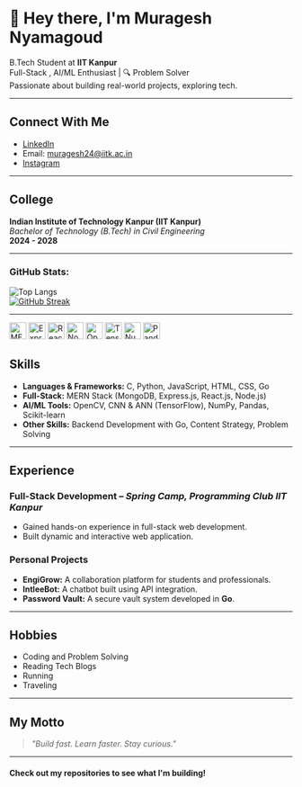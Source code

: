 # 👋 Hey there, I'm Muragesh Nyamagoud

 B.Tech Student at **IIT Kanpur**  
 Full-Stack , AI/ML Enthusiast | 🔍 Problem Solver  
 Passionate about building real-world projects, exploring tech.

---

##  Connect With Me
- [LinkedIn](https://www.linkedin.com/in/muragesh-nyamagoud-459166249/)
-  Email: [muragesh24@iitk.ac.in](mailto:muragesh24@iitk.ac.in)
- [Instagram](https://www.instagram.com/iam.muragesh/)

---

##  College

**Indian Institute of Technology Kanpur (IIT Kanpur)**  
_Bachelor of Technology (B.Tech) in Civil Engineering_  
 **2024 - 2028**

---
###  GitHub Stats:



![Top Langs](https://github-readme-stats.vercel.app/api/top-langs/?username=Muragesh-24&layout=compact&theme=tokyonight)<br>
[![GitHub Streak](https://streak-stats.demolab.com?user=Muragesh-24&theme=tokyonight)](https://git.io/streak-stats)


---
<p>
  <img alt="MERN" width="30px" src="https://cdn.jsdelivr.net/gh/devicons/devicon/icons/mongodb/mongodb-original.svg" />
  <img alt="Express.js" width="30px" src="https://cdn.jsdelivr.net/gh/devicons/devicon/icons/express/express-original.svg" />
  <img alt="React.js" width="30px" src="https://cdn.jsdelivr.net/gh/devicons/devicon/icons/react/react-original.svg" />
  <img alt="Node.js" width="30px" src="https://cdn.jsdelivr.net/gh/devicons/devicon/icons/nodejs/nodejs-original.svg" />
  <img alt="OpenCV" width="30px" src="https://cdn.jsdelivr.net/gh/devicons/devicon/icons/opencv/opencv-original.svg" />
  <img alt="TensorFlow" width="30px" src="https://cdn.jsdelivr.net/gh/devicons/devicon/icons/tensorflow/tensorflow-original.svg" />
  <img alt="NumPy" width="30px" src="https://cdn.jsdelivr.net/gh/devicons/devicon/icons/numpy/numpy-original.svg" />
  <img alt="Pandas" width="30px" src="https://cdn.jsdelivr.net/gh/devicons/devicon/icons/pandas/pandas-original.svg" />


</p>

##  Skills

- **Languages & Frameworks:** C, Python, JavaScript, HTML, CSS, Go  
- **Full-Stack:** MERN Stack (MongoDB, Express.js, React.js, Node.js)  
- **AI/ML Tools:** OpenCV, CNN & ANN (TensorFlow), NumPy, Pandas, Scikit-learn  
- **Other Skills:** Backend Development with Go, Content Strategy, Problem Solving

---

##  Experience


###  Full-Stack Development – *Spring Camp, Programming Club IIT Kanpur*
- Gained hands-on experience in full-stack web development.
- Built dynamic and interactive web application.

###  Personal Projects
- **EngiGrow:** A collaboration platform for students and professionals.
- **IntleeBot:** A chatbot built using API integration.
- **Password Vault:** A secure vault system developed in **Go**.

---

##  Hobbies

-  Coding and Problem Solving  
-  Reading Tech Blogs  
-  Running  
-  Traveling

---

##  My Motto
> *"Build fast. Learn faster. Stay curious."*

---

####  Check out my repositories to see what I'm building!
